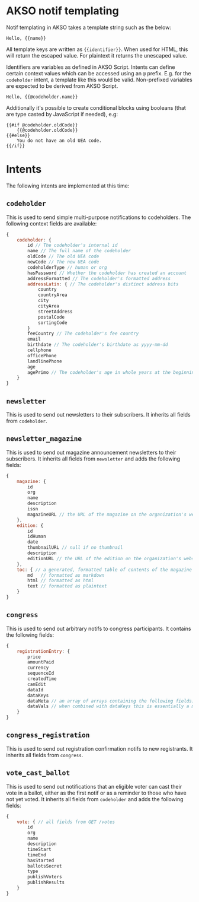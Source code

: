 # AKSO notif templating
Notif templating in AKSO takes a template string such as the below:

```
Hello, {{name}}
```

All template keys are written as `{{identifier}}`. When used for HTML, this will return the escaped value. For plaintext it returns the unescaped value.

Identifiers are variables as defined in AKSO Script. Intents can define certain context values which can be accessed using an `@` prefix. E.g. for the `codeholder` intent, a template like this would be valid. Non-prefixed variables are expected to be derived from AKSO Script.

```
Hello, {{@codeholder.name}}
```

Additionally it's possible to create conditional blocks using booleans (that are type casted by JavaScript if needed), e.g:

```
{{#if @codeholder.oldCode}}
	{{@codeholder.oldCode}}
{{#else}}
	You do not have an old UEA code.
{{/if}}
```

# Intents
The following intents are implemented at this time:

## `codeholder`
This is used to send simple multi-purpose notifications to codeholders. The following context fields are available:

```js
{
	codeholder: {
		id // The codeholder's internal id
		name // The full name of the codeholder
		oldCode // The old UEA code
		newCode // The new UEA code
		codeholderType // human or org
		hasPassword // Whether the codeholder has created an account
		addressFormatted // The codeholder's formatted address
		addressLatin: { // The codeholder's distinct address bits
			country
			countryArea
			city
			cityArea
			streetAddress
			postalCode
			sortingCode
		}
		feeCountry // The codeholder's fee country
		email
		birthdate // The codeholder's birthdate as yyyy-mm-dd
		cellphone
		officePhone
		landlinePhone
		age
		agePrimo // The codeholder's age in whole years at the beginning of the year
	}
}
```

## `newsletter`
This is used to send out newsletters to their subscribers. It inherits all fields from `codeholder`.

## `newsletter_magazine`
This is used to send out magazine announcement newsletters to their subscribers. It inherits all fields from `newsletter` and adds the following fields:

```js
{
	magazine: {
		id
		org
		name
		description
		issn
		magazineURL // the URL of the magazine on the organization's website
	},
	edition: {
		id
		idHuman
		date
		thumbnailURL // null if no thumbnail
		description
		editionURL // the URL of the edition on the organization's website
	},
	toc: { // a generated, formatted table of contents of the magazine edition
		md   // formatted as markdown
		html // formatted as html
		text // formatted as plaintext
	}
}
```

## `congress`
This is used to send out arbitrary notifs to congress participants. It contains the following fields:

```js
{
	registrationEntry: {
		price
		amountPaid
		currency
		sequenceId
		createdTime
		canEdit
		dataId
		dataKeys
		dataMeta // an array of arrays containing the following fields: type, label, variant/currency/tz (or null)
		dataVals // when combined with dataKeys this is essentially a map
	}
}
```

## `congress_registration`
This is used to send out registration confirmation notifs to new registrants. It inherits all fields from `congress`.

## `vote_cast_ballot`
This is used to send out notifications that an eligible voter can cast their vote in a ballot, either as the first notif or as a reminder to those who have not yet voted. It inherits all fields from `codeholder` and adds the following fields:

```js
{
	vote: { // all fields from GET /votes
		id
		org
		name
		description
		timeStart
		timeEnd
		hasStarted
		ballotsSecret
		type
		publishVoters
		publishResults
	}
}
```
